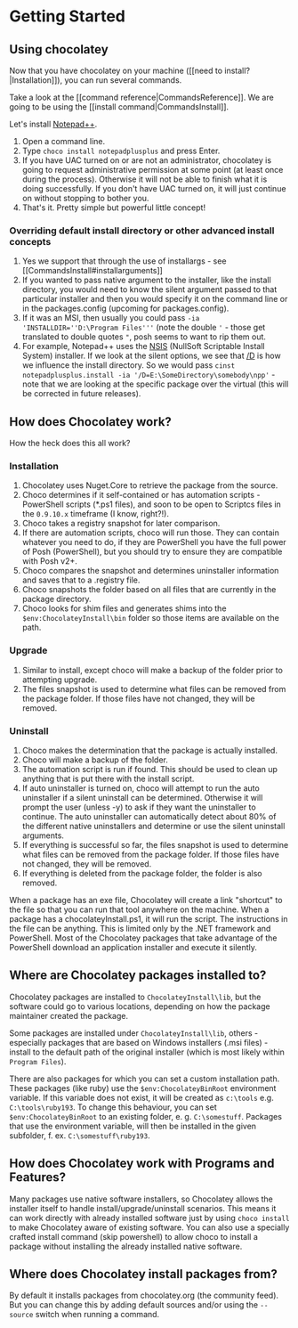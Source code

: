 # Getting Started
## Using chocolatey
Now that you have chocolatey on your machine ([[need to install?|Installation]]), you can run several commands.

Take a look at the [[command reference|CommandsReference]]. We are going to be using the [[install command|CommandsInstall]].

Let's install [Notepad++](http://notepad-plus-plus.org/).

1. Open a command line.
1. Type `choco install notepadplusplus` and press Enter.
1. If you have UAC turned on or are not an administrator, chocolatey is going to request administrative permission at some point (at least once during the process). Otherwise it will not be able to finish what it is doing successfully. If you don't have UAC turned on, it will just continue on without stopping to bother you.
1. That's it. Pretty simple but powerful little concept!

### Overriding default install directory or other advanced install concepts

1. Yes we support that through the use of installargs - see [[CommandsInstall#installarguments]]
1. If you wanted to pass native argument to the installer, like the install directory, you would need to know the silent argument passed to that particular installer and then you would specify it on the command line or in the packages.config (upcoming for packages.config).
1. If it was an MSI, then usually you could pass `-ia 'INSTALLDIR=''D:\Program Files'''` (note the double `'` - those get translated to double quotes `"`, posh seems to want to rip them out.
1. For example, Notepad++ uses the [NSIS](http://nsis.sourceforge.net/Main_Page) (NullSoft Scriptable Install System) installer. If we look at the silent options, we see that [/D](http://nsis.sourceforge.net/Docs/Chapter3.html#installerusagecommon) is how we influence the install directory. So we would pass `cinst notepadplusplus.install -ia '/D=E:\SomeDirectory\somebody\npp'` -note that we are looking at the specific package over the virtual (this will be corrected in future releases).

## How does Chocolatey work?
How the heck does this all work?

### Installation

1. Chocolatey uses Nuget.Core to retrieve the package from the source.
2. Choco determines if it self-contained or has automation scripts - PowerShell scripts (*.ps1 files), and soon to be open to Scriptcs files in the `0.9.10.x` timeframe (I know, right?!).
3. Choco takes a registry snapshot for later comparison.
4. If there are automation scripts, choco will run those. They can contain whatever you need to do, if they are PowerShell you have the full power of Posh (PowerShell), but you should try to ensure they are compatible with Posh v2+.
5. Choco compares the snapshot and determines uninstaller information and saves that to a .registry file.
6. Choco snapshots the folder based on all files that are currently in the package directory.
7. Choco looks for shim files and generates shims into the `$env:ChocolateyInstall\bin` folder so those items are available on the path.

### Upgrade

1. Similar to install, except choco will make a backup of the folder prior to attempting upgrade.
2. The files snapshot is used to determine what files can be removed from the package folder. If those files have not changed, they will be removed.

### Uninstall

1. Choco makes the determination that the package is actually installed.
2. Choco will make a backup of the folder.
3. The automation script is run if found. This should be used to clean up anything that is put there with the install script.
4. If auto uninstaller is turned on, choco will attempt to run the auto uninstaller if a silent uninstall can be determined. Otherwise it will prompt the user (unless -y) to ask if they want the uninstaller to continue. The auto uninstaller can automatically detect about 80% of the different native uninstallers and determine or use the silent uninstall arguments.
5. If everything is successful so far, the files snapshot is used to determine what files can be removed from the package folder. If those files have not changed, they will be removed. 
6. If everything is deleted from the package folder, the folder is also removed.


When a package has an exe file, Chocolatey will create a link "shortcut" to the file so that you can run that tool anywhere on the machine.
When a package has a chocolateyInstall.ps1, it will run the script. The instructions in the file can be anything. This is limited only by the .NET framework and PowerShell.
Most of the Chocolatey packages that take advantage of the PowerShell download an application installer and execute it silently.


## Where are Chocolatey packages installed to?

Chocolatey packages are installed to `ChocolateyInstall\lib`, but the software could go to various locations, depending on how the package maintainer created the package.

Some packages are installed under `ChocolateyInstall\lib`, others - especially packages that are based on Windows installers (.msi files) - install to the default path of the original installer (which is most likely within `Program Files`).

There are also packages for which you can set a custom installation path. These packages (like ruby) use the `$env:ChocolateyBinRoot` environment variable. If this variable does not exist, it will be created as `c:\tools` e.g. `C:\tools\ruby193`. To change this behaviour, you can set `$env:ChocolateyBinRoot` to an existing folder, e. g. `C:\somestuff`. Packages that use the environment variable, will then be installed in the given subfolder, f. ex. `C:\somestuff\ruby193`.

## How does Chocolatey work with Programs and Features? 

Many packages use native software installers, so Chocolatey allows the installer itself to handle install/upgrade/uninstall scenarios. This means it can work directly with already installed software just by using `choco install` to make Chocolatey aware of existing software. You can also use a specially crafted install command (skip powershell) to allow choco to install a package without installing the already installed native software.

## Where does Chocolatey install packages from?
By default it installs packages from chocolatey.org (the community feed). But you can change this by adding default sources and/or using the  `--source` switch when running a command.